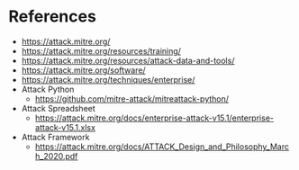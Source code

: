 # References
- https://attack.mitre.org/
- https://attack.mitre.org/resources/training/
- https://attack.mitre.org/resources/attack-data-and-tools/
- https://attack.mitre.org/software/
- https://attack.mitre.org/techniques/enterprise/
- Attack Python
	- https://github.com/mitre-attack/mitreattack-python/
- Attack Spreadsheet
	- https://attack.mitre.org/docs/enterprise-attack-v15.1/enterprise-attack-v15.1.xlsx
- Attack Framework
	- https://attack.mitre.org/docs/ATTACK_Design_and_Philosophy_March_2020.pdf
